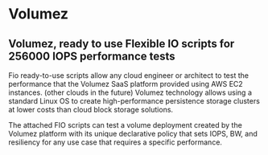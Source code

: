 # Volumez

## Volumez, ready to use Flexible IO scripts for 256000 IOPS performance tests

Fio ready-to-use scripts allow any cloud engineer or architect to test the performance that the Volumez SaaS platform provided using AWS EC2 instances. (other clouds in the future)
Volumez technology allows using a standard Linux OS to create high-performance persistence storage clusters at lower costs than cloud block storage solutions.

The attached FIO scripts can test a volume deployment created by the Volumez platform with its unique declarative policy that sets IOPS, BW, and resiliency for any use case that requires a specific performance.
